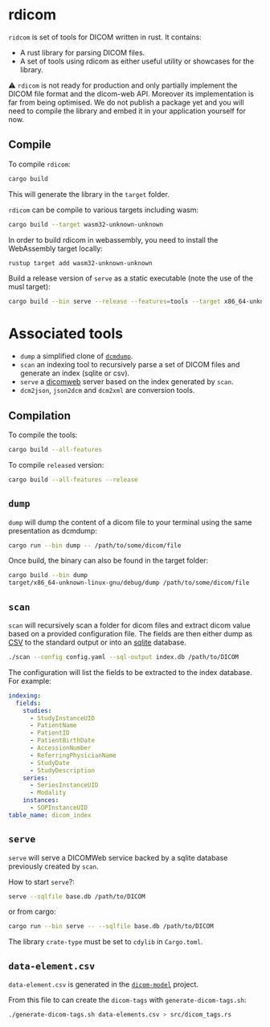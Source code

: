 # rdicom

`ridcom` is set of tools for DICOM written in rust. It contains:
- A rust library for parsing DICOM files.
- A set of tools using rdicom as either useful utility or showcases for the library.


⚠️ `rdicom` is not ready for production and only partially implement the DICOM
file format and the dicom-web API. Moreover its implementation is far from being
optimised. We do not publish a package yet and you will need to compile the library
and embed it in your application yourself for now.

## Compile

To compile `rdicom`:
```bash
cargo build
```

This will generate the library in the `target` folder.

`rdicom` can be compile to various targets including wasm:
```bash
cargo build --target wasm32-unknown-unknown
```

In order to build rdicom in webassembly, you need to install the WebAssembly target locally:
```bash
rustup target add wasm32-unknown-unknown
```

Build a release version of `serve` as a static executable (note the use of the musl target):
```bash
cargo build --bin serve --release --features=tools --target x86_64-unknown-linux-musl
```

# Associated tools

- `dump` a simplified clone of [`dcmdump`](https://support.dcmtk.org/docs/dcmdump.html).
- `scan` an indexing tool to recursively parse a set of DICOM files and generate an index (sqlite or csv).
- `serve` a [dicomweb](https://www.dicomstandard.org/using/dicomweb) server based on the index generated by `scan`.
- `dcm2json`, `json2dcm` and `dcm2xml` are conversion tools.

## Compilation

To compile the tools:
```bash
cargo build --all-features
```

To compile `released` version:
```bash
cargo build --all-features --release
```

## `dump`

`dump` will dump the content of a dicom file to your terminal using the same presentation as
dcmdump:
```bash
cargo run --bin dump -- /path/to/some/dicom/file
```

Once build, the binary can also be found in the target folder:
```bash
cargo build --bin dump
target/x86_64-unknown-linux-gnu/debug/dump /path/to/some/dicom/file
```

## `scan`

`scan` will recursively scan a folder for dicom files and extract dicom value based
on a provided configuration file. The fields are then either dump as
[CSV](https://en.wikipedia.org/wiki/Comma-separated_values)
to the standard output or into an [sqlite](https://sqlite.org/index.html) database.

```bash
./scan --config config.yaml --sql-output index.db /path/to/DICOM
```

The configuration will list the fields to be extracted to the index database. For example:
```yaml
indexing:
  fields:
    studies:
      - StudyInstanceUID
      - PatientName
      - PatientID
      - PatientBirthDate
      - AccessionNumber
      - ReferringPhysicianName
      - StudyDate
      - StudyDescription
    series:
      - SeriesInstanceUID
      - Modality
    instances:
      - SOPInstanceUID
table_name: dicom_index
```

## `serve`

`serve` will serve a DICOMWeb service backed by a sqlite database previously created
by `scan`.

How to start `serve`?:
```bash
serve --sqlfile base.db /path/to/DICOM
```

or from cargo:
```bash
cargo run --bin serve -- --sqlfile base.db /path/to/DICOM
```

The library `crate-type` must be set to `cdylib` in `Cargo.toml`.

## `data-element.csv`

`data-element.csv` is generated in the [`dicom-model`](https://bitbucket.org/jdmichaud/dicom-model/) project.

From this file to can create the `dicom-tags` with `generate-dicom-tags.sh`:
```bash
./generate-dicom-tags.sh data-elements.csv > src/dicom_tags.rs
```